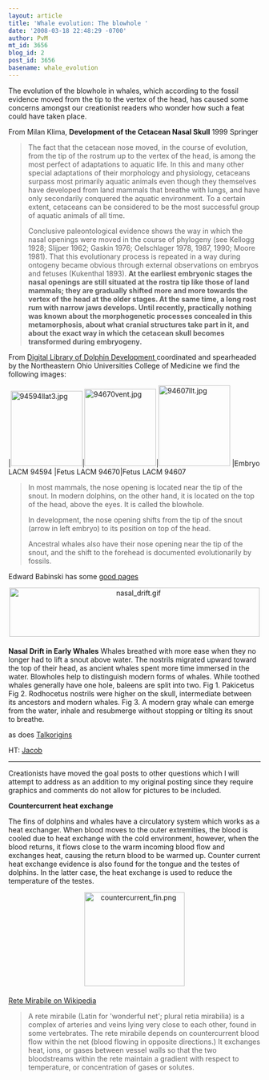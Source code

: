 ```yaml
---
layout: article
title: 'Whale evolution: The blowhole '
date: '2008-03-18 22:48:29 -0700'
author: PvM
mt_id: 3656
blog_id: 2
post_id: 3656
basename: whale_evolution
---
```

The evolution of the blowhole in whales, which according to the fossil evidence moved from the tip to the vertex of the head, has caused some concerns amongst our creationist readers who wonder how such a feat could have taken place.

From Milan Klima, **Development of the Cetacean Nasal Skull** 1999 Springer

> The fact that the cetacean nose moved, in the course of evolution, from the tip of the rostrum up to the vertex of the head, is among the most perfect of adaptations to aquatic life. In this and many other special adaptations of their morphology and physiology, cetaceans surpass most primarily aquatic animals even though they themselves have developed from land mammals that breathe with lungs, and have only secondarily conquered the aquatic environment. To a certain extent, cetaceans can be considered to be the most successful group of aquatic animals of all time.
> 
> Conclusive paleontological evidence shows the way in which the nasal openings were moved in the course of phylogeny (see Kellogg 1928; Slijper 1962; Gaskin 1976; Oelschlager 1978, 1987, 1990; Moore 1981). That this evolutionary process is repeated in a way during ontogeny became obvious through external observations on embryos and fetuses (Kukenthal 1893). **At the earliest embryonic stages the nasal openings are still situated at the rostra tip like those of land mammals; they are gradually shifted more and more towards the vertex of the head at the older stages. At the same time, a long rost rum with narrow jaws develops. Until recently, practically nothing was known about the morphogenetic processes concealed in this metamorphosis, about what cranial structures take part in it, and about the exact way in which the cetacean skull becomes transformed during embryogeny.**

From [Digital Library of Dolphin Development ](http://www.neoucom.edu/DLDD/interst/develop/blowhole/index.html) coordinated and spearheaded by the Northeastern Ohio Universities College of Medicine we find the following images:


|[<img src="http://pandasthumb.org/assets_c/2008/03/94594llat3-thumb-143x150.jpg" alt="94594llat3.jpg" width="143" height="150" class="mt-image-none" />](http://pandasthumb.org/archives/94594llat3.html)|[<img src="http://pandasthumb.org/assets_c/2008/03/94670vent-thumb-143x154.jpg" alt="94670vent.jpg" width="143" height="154" class="mt-image-none" />](http://pandasthumb.org/archives/94670vent.html)|[<img src="http://pandasthumb.org/assets_c/2008/03/94607llt-thumb-143x161.jpg" alt="94607llt.jpg" width="143" height="161" class="mt-image-none" />](http://pandasthumb.org/archives/94607llt.html)
|Embryo LACM 94594 |Fetus LACM 94670|Fetus LACM 94607



> In most mammals, the nose opening is located near the tip of the snout. In modern dolphins, on the other hand, it is located on the top of the head, above the eyes. It is called the blowhole.
> 
> In development, the nose opening shifts from the tip of the snout (arrow in left embryo) to its position on top of the head.
> 
> Ancestral whales also have their nose opening near the tip of the snout, and the shift to the forehead is documented evolutionarily by fossils. 

Edward Babinski has some [good pages](http://www.edwardtbabinski.us/whales/evolution_of_whales/)

<img src="http://pandasthumb.org/nasal_drift.gif" alt="nasal_drift.gif" width="500" height="98" style="text-align: center; display: block; margin: 0 auto 20px;" class="mt-image-center" />


**Nasal Drift in Early Whales**
Whales breathed with more ease when they no longer had to lift a snout above water. The nostrils migrated upward toward the top of their head, as ancient whales spent more time immersed in the water. Blowholes help to distinguish modern forms of whales. While toothed whales generally have one hole, baleens are split into two.
Fig 1. Pakicetus
Fig 2. Rodhocetus nostrils were higher on the skull, intermediate between its ancestors and modern whales.
Fig 3. A modern gray whale can emerge from the water, inhale and resubmerge without stopping or tilting its snout to breathe.

as does [Talkorigins](http://www.talkorigins.org/features/whales/)

HT: [Jacob](http://pandasthumb.org/archives/2008/03/transitional-fo.html#comment-146588)

*********

Creationists have moved the goal posts to other questions which I will attempt to address as an addition to my original posting since they require graphics and comments do not allow for pictures to be included.

**Countercurrent heat exchange**

The fins of dolphins and whales have a circulatory system which works as a heat exchanger. When blood moves to the outer extremities, the blood is cooled due to heat exchange with the cold environment, however, when the blood returns, it flows close to the warm incoming blood flow and exchanges heat, causing the return blood to be warmed up. Counter current heat exchange evidence is also found for the tongue and the testes of dolphins. In the latter case, the heat exchange is used to reduce the temperature of the testes. 

[<img src="http://pandasthumb.org/countercurrent_fin-thumb-200x188.png" alt="countercurrent_fin.png" width="200" height="188" style="text-align: center; display: block; margin: 0 auto 20px;" class="mt-image-center" />](http://pandasthumb.org/countercurrent_fin.html)

[Rete Mirabile on Wikipedia](http://en.wikipedia.org/wiki/Rete_mirabile) 

> A rete mirabile (Latin for 'wonderful net'; plural retia mirabilia) is a complex of arteries and veins lying very close to each other, found in some vertebrates. The rete mirabile depends on countercurrent blood flow within the net (blood flowing in opposite directions.) It exchanges heat, ions, or gases between vessel walls so that the two bloodstreams within the rete maintain a gradient with respect to temperature, or concentration of gases or solutes.
